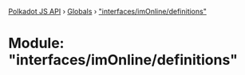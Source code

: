 [Polkadot JS API](../README.md) › [Globals](../globals.md) › ["interfaces/imOnline/definitions"](_interfaces_imonline_definitions_.md)

# Module: "interfaces/imOnline/definitions"


